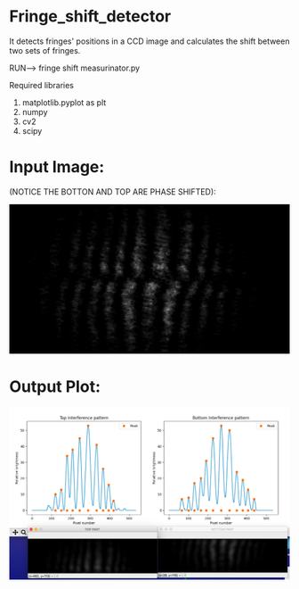 # Fringe_shift_detector
It detects fringes' positions in a CCD image and calculates the shift between two sets of fringes.

RUN--> fringe shift measurinator.py

Required libraries
1. matplotlib.pyplot as plt
2. numpy
3. cv2
4. scipy

# Input Image:
(NOTICE THE BOTTON AND TOP ARE PHASE SHIFTED):

![GitHub Logo](/ccd_image_compressed.png)

# Output Plot:

![GitHub Logo](/output_plot.png)

